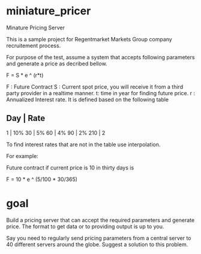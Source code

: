 miniature_pricer
================

Minature Pricing Server

This is a sample project for Regentmarket Markets Group company recruitement process.

For purpose of the test, assume a system that accepts following parameters and generate a price as decribed bellow. 

F = S * e ^ (r*t)

F : Future Contract
S : Current spot price, you will receive it from a third party provider in a realtime manner.
t: time in year for finding future price.
r : Annualized Interest rate. It is defined based on the following table

Day  | Rate
-----------
1    | 10%
30   | 5%
60   | 4%
90   | 2%
210  | 2

To find interest rates that are not in the table use interpolation.

For example:

Future contract if current price is 10 in thirty days is 

F = 10 * e ^ (5/100 * 30/365)


goal
================
Build a pricing server that can accept the required parameters and generate price.
The format to get data or to providing output is up to you.

Say you need to regularly send pricing parameters from a central server to 40 different
servers around the globe. Suggest a solution to this problem.